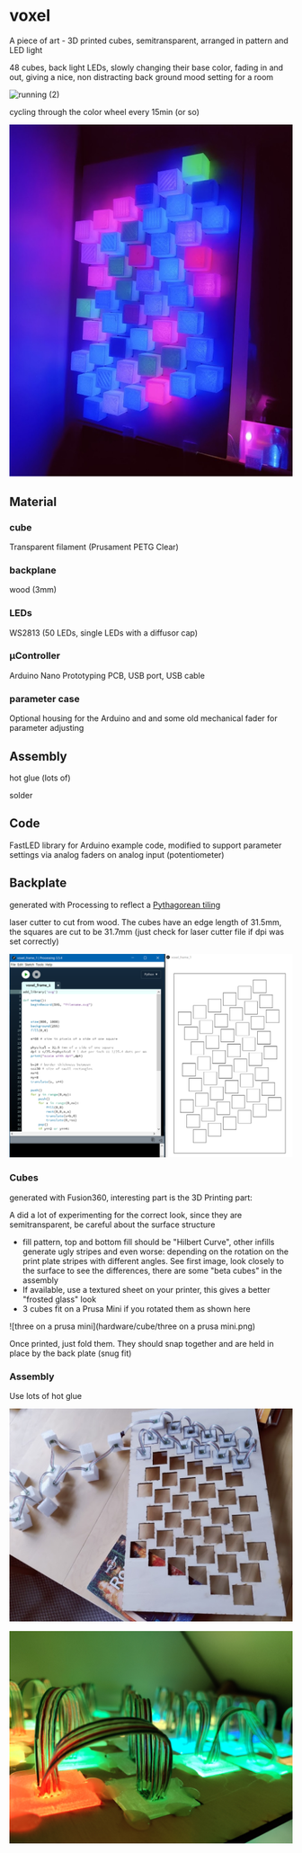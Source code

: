 # voxel
A piece of art - 3D printed cubes, semitransparent, arranged in pattern and LED light

48 cubes, back light LEDs, slowly changing their base color, fading in and out, giving a nice, non distracting back ground mood setting for a room

![running (2)](images/running%20(2).jpg)

cycling through the color wheel every 15min (or so)

![running](images/running.jpg)

## Material

### cube

Transparent filament (Prusament PETG Clear)

### backplane

wood (3mm)

### LEDs

WS2813 (50 LEDs, single LEDs with a diffusor cap)

### µController

Arduino Nano
Prototyping PCB, USB port, USB cable

### parameter case

Optional housing for the Arduino and and some old mechanical fader for parameter adjusting

## Assembly

hot glue (lots of)

solder

## Code

FastLED library for Arduino example code, modified to support parameter settings via analog faders on analog input (potentiometer)

## Backplate

generated with Processing to reflect a [Pythagorean tiling](https://en.wikipedia.org/wiki/Pythagorean_tiling)

laser cutter to cut from wood. The cubes have an edge length of 31.5mm, the squares are cut to be 31.7mm (just check for laser cutter file if dpi was set correctly)

![backplane](hardware/backplane/backplane.png)

### Cubes

generated with Fusion360, interesting part is the 3D Printing part:

A did a lot of experimenting for the correct look, since they are semitransparent, be careful about the surface structure

* fill pattern, top and bottom fill should be "Hilbert Curve", other infills generate ugly stripes and even worse: depending on the rotation on the print plate stripes with different angles. See first image, look closely to the surface to see the differences, there are some "beta cubes" in the assembly
* If available, use a textured sheet on your printer, this gives a better "frosted glass" look
* 3 cubes fit on a Prusa Mini if you rotated them as shown here

![three on a prusa mini](hardware/cube/three on a prusa mini.png)

Once printed, just fold them. They should snap together and are held in place by the back plate (snug fit)

### Assembly

Use lots of hot glue

![assembly](images/assembly.jpg)

![back side](images/back%20side.jpg)

